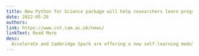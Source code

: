 ```yaml
---
title: New Python for Science package will help researchers learn programming skills
date: 2022-05-26
authors:
link: https://www.cst.cam.ac.uk/news/
linkText: Read More
desc:
  Accelerate and Cambridge Spark are offering a new self-learning module to help researchers learn programming in Python. The module introduces the essential knowledge needed to process, manage and analyse data using Python and pandas, providing skills that researchers can immediately apply to their own data analysis. 
---
```

